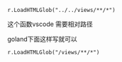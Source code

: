 `r.LoadHTMLGlob("../../views/**/*")`

这个函数vscode 需要相对路径

goland下面这样写就可以

`r.LoadHTMLGlob("/views/**/*")`